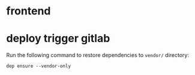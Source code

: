 # frontend
# deploy trigger gitlab 
Run the following command to restore dependencies to `vendor/` directory:

    dep ensure --vendor-only
